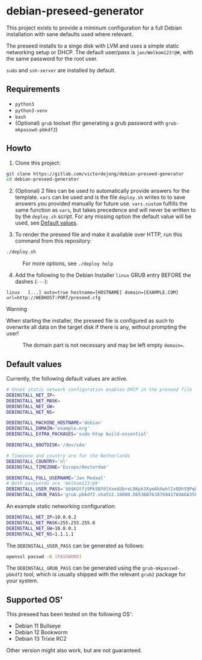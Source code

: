 # debian-preseed-generator

This project exists to provide a miminum configuration for a full Debian installation with sane defaults used where relevant.

The preseed installs to a singe disk with LVM and uses a simple static networking setup or DHCP. The default user/pass is `jan/Welkom123!@#`, with the same password for the root user.

`sudo` and `ssh-server` are installed by default.
## Requirements

- `python3`
- `python3-venv`
- `bash`
- (Optional) `grub` toolset (for generating a grub password with `grub-mkpasswd-pbkdf2`)

## Howto

1. Clone this project:
```bash
git clone https://gitlab.com/victordejong/debian-preseed-generator
cd debian-preseed-generator
```
2. (Optional) 2 files can be used to automatically provide answers for the template. `vars` can be used and is the file `deploy.sh` writes to to save answers you provided manually for future use. `vars.custom` fulfills the same function as `vars`, but takes precedence and will never be written to by the `deploy.sh` script. For any missing option the default value will be used, see [Default values](#default-values).

3. To render the preseed file and make it available over HTTP, run this command from this repository:

```bash
./deploy.sh
```
&nbsp;&nbsp;&nbsp;&nbsp;&nbsp;&nbsp;&nbsp;&nbsp;&nbsp;&nbsp;
For more options, see `./deploy help` 

4. Add the following to the Debian Installer `linux` GRUB entry BEFORE the dashes (`---`):
```text
linux   [...] auto=true hostname=[HOSTNAME] domain=[EXAMPLE.COM] url=http://WEBHOST:PORT/preseed.cfg
```

> [!WARNING]
> When starting the installer, the preseed file is configured as such to overwrite all data on the target disk if there is any, without prompting the user!

&nbsp;&nbsp;&nbsp;&nbsp;&nbsp;&nbsp;&nbsp;&nbsp;&nbsp;&nbsp;
The domain part is not necessary and may be left empty `domain=`.

## Default values

Currently, the following default values are active.
```bash
# Unset static network configuration enables DHCP in the preseed file
DEBINSTALL_NET_IP=
DEBINSTALL_NET_MASK=
DEBINSTALL_NET_GW=
DEBINSTALL_NET_NS=

DEBINSTALL_MACHINE_HOSTNAME='debian'
DEBINSTALL_DOMAIN='example.org'
DEBINSTALL_EXTRA_PACKAGES='sudo htop build-essential'

DEBINSTALL_BOOTDISK='/dev/sda'

# Timezone and country are for the Netherlands
DEBINSTALL_COUNTRY='nl'
DEBINSTALL_TIMEZONE='Europe/Amsterdam'

DEBINSTALL_FULL_USERNAME='Jan Modaal'
# Both passwords are 'Welkom123!@#'
DEBINSTALL_USER_PASS='$6$KGtfj9Pk5Bf0lXxe$UbreL0Kpk3XymAhXwhlIx0DhS9PqbQWtjcrAq8sTBUi/kf4nyl.WgRzEyaSd7HtSvdqHmXS5JZk0G.zvS1YeF0'
DEBINSTALL_GRUB_PASS='grub.pbkdf2.sha512.10000.D653BB7638769417A9A6A35F5E6ACFEB1DDD6C28321581AB800A02278255AF36CEDDA55919D197992590127DEA20957A9A593E8615CDA1729EC30FB76FB85962.906A00F5C102E490C2D61570390F272E7B450466CE6C71D923C4792FD2CAE25D862E6A7915DD3F90669087CFFF2FC2E72BFF95257E7C741893D4D241F0002DB7'
```

An example static networking configuration:
```bash
DEBINSTALL_NET_IP=10.0.0.2
DEBINSTALL_NET_MASK=255.255.255.0
DEBINSTALL_NET_GW=10.0.0.1
DEBINSTALL_NET_NS=1.1.1.1
```

The `DEBINSTALL_USER_PASS` can be generated as follows:
```bash
openssl passwd -6 [PASSWORD]
```

The `DEBINSTALL_GRUB_PASS` can be generated using the `grub-mkpasswd-pbkdf2` tool, which is usually shipped with the relevant `grub2` package for your system.

## Supported OS'

This preseed has been tested on the following OS':

 - Debian 11 Bullseye
 - Debian 12 Bookworm
 - Debian 13 Trixie RC2

Other version might also work, but are not guaranteed.
